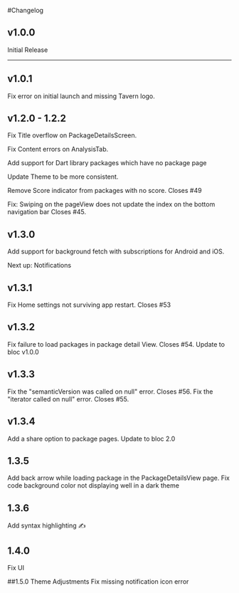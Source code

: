 #Changelog
## v1.0.0
Initial Release
___ 

## v1.0.1
Fix error on initial launch and missing Tavern logo.

## v1.2.0 - 1.2.2
Fix Title overflow on PackageDetailsScreen. 

Fix Content errors on AnalysisTab.

Add support for Dart library packages which have no package page

Update Theme to be more consistent.

Remove Score indicator from packages with no score.
Closes #49

Fix: Swiping on the pageView does not update the index on the bottom navigation bar
Closes #45.

## v1.3.0 
Add support for background fetch with subscriptions for Android and iOS.

Next up: Notifications

## v1.3.1
Fix Home settings not surviving app restart. Closes #53
 
## v1.3.2

Fix failure to load packages in package detail View.
Closes #54.
Update to bloc v1.0.0

## v1.3.3
Fix the "semanticVersion was called on null" error. Closes #56.
Fix the "iterator called on null" error. Closes #55.

## v1.3.4
Add a share option to package pages.
Update to bloc 2.0

## 1.3.5
Add back arrow while loading package in the PackageDetailsView page.
Fix code background color not displaying well in a dark theme

## 1.3.6

Add syntax highlighting ✍️

## 1.4.0
Fix UI 

##1.5.0
Theme Adjustments
Fix missing notification icon error